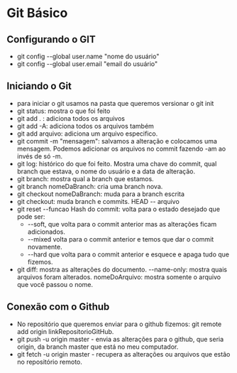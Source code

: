 # Git Básico

## Configurando o GIT
- git config --global user.name "nome do usuário"
- git config --global user.email "email do usuário"

## Iniciando o Git
- para iniciar o git usamos na pasta que queremos versionar o git init
- git status: mostra o que foi feito 
- git add . : adiciona todos os arquivos
- git add -A: adiciona todos os arquivos também
- git add arquivo: adiciona um arquivo especifico.
- git commit -m "mensagem": salvamos a alteração e colocamos uma mensagem. Podemos adicionar os arquivos no commit fazendo -am ao invés de só -m.
- git log: histórico do que foi feito. Mostra uma chave do commit, qual branch que estava, o nome do usuário e a data de alteração.
- git branch: mostra qual a branch que estamos.
- git branch nomeDaBranch: cria uma branch nova.
- git checkout nomeDaBranch: muda para a branch escrita
- git checkout: muda branch e commits. HEAD -- arquivo
- git reset --funcao Hash do commit: volta para o estado desejado que pode ser: 
  - --soft, que volta para o commit anterior mas as alterações ficam adicionados. 
  - --mixed volta para o commit anterior e temos que dar o commit novamente. 
  - --hard que volta para o commit anterior e esquece e apaga tudo que fizemos.
- git diff: mostra as alterações do documento. --name-only: mostra quais arquivos foram alterados. nomeDoArquivo: mostra somente o arquivo que você passou o nome.

## Conexão com o Github
- No repositório que queremos enviar para o github  fizemos: git remote add origin linkRepositorioGitHub. 
- git push -u origin master - envia as alterações para o github, que seria origin, da branch master que está no meu computador.
- git fetch -u origin master - recupera as alterações ou arquivos que estão no repositório remoto.